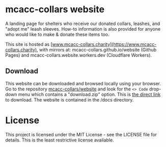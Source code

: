 # mcacc-collars website
A landing page for shelters who receive our donated collars, leashes, and "adopt me" leash sleeves. How-to information is also provided for anyone who would like to make & donate these items too.

This site is hosted as [www.mcacc-collars.charity](https://www.mcacc-collars.charity), with mirrors at: mcacc-collars.github.io/website (Github Pages) and mcacc-collars.website.workers.dev (Cloudflare Workers).

## Download
This website can be downloaded and browsed locally using your browser. Go to the repository [mcacc-collars/website](https://github.com/mcacc-collars/website) and look for the `<> Code` drop-down menu which contains a "download.zip" option. This is [the direct link](https://github.com/mcacc-collars/website/archive/refs/heads/main.zip) to download. The website is contained in the /docs directory.

# License
This project is licensed under the MIT License - see the LICENSE file for details. This is the least restrictive license available.
